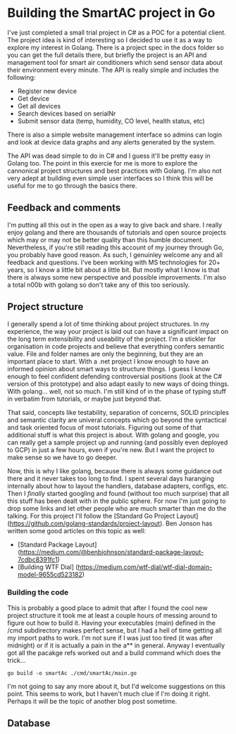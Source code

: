 # Building the SmartAC project in Go
I've just completed a small trial project in C# as a POC for a potential client.  The project idea is kind of interesting so I decided to use it as a way to explore my interest in Golang.  There is a project spec in the docs folder so you can get the full details there, but briefly the project is an API and management tool for smart air conditioners which send sensor data about their environment every minute.  The API is really simple and includes the following:
- Register new device
- Get device
- Get all devices
- Search devices based on serialNr
- Submit sensor data (temp, humidity, CO level, health status, etc)

There is also a simple website management interface so admins can login and look at device data graphs and any alerts generated by the system.

The API was dead simple to do in C# and I guess it'll be pretty easy in Golang too.  The point in this exercie for me is more to explore the cannonical project structures and best practices with Golang.  I'm also not very adept at building even simple user interfaces so I think this will be useful for me to go through the basics there.  

## Feedback and comments
I'm putting all this out in the open as a way to give back and share.  I really enjoy golang and there are thousands of tutorials and open source projects which may or may not be better quality than this humble document. Nevertheless, if you're still reading this account of my journey through Go, you probably have good reason.  As such, I genuinley welcome any and all feedback and questions.  I've been working with MS technologies for 20+ years, so I know a little bit about a little bit. But mostly what I know is that there is always some new perspective and possible improvements.  I'm also a total n00b with golang so don't take any of this too seriously.  


## Project structure
I generally spend a lot of time thinking about project structures.  In my experience, the way your project is laid out can have a significant impact on the long term extensibility and useability of the project.  I'm a stickler for organisation in code projects and believe that everything confers semantic value.  File and folder names are only the beginning, but they are an important place to start.  With a .net project I know enough to have an informed opinion about smart ways to structure things.  I guess I know enough to feel confident defending controversial positions (look at the C# version of this prototype) and also adapt easily to new ways of doing things.  With golang... well, not so much.  I'm still kind of in the phase of typing stuff in verbatim from tutorials, or maybe just beyond that. 

That said, concepts like testability, separation of concerns, SOLID principles and semantic clarity are univeral concepts which go beyond the syntactical and task oriented focus of most tutorials.  Figuring out some of that additional stuff is what this project is about.  With golang and google, you can really get a sample project up and running (and possibly even deployed to GCP) in just a few hours, even if you're new.  But I want the project to make sense so we have to go deeper. 

Now, this is why I like golang, because there is always some guidance out there and it never takes too long to find.  I spent several days haranging internally about how to layout the handlers, database adapters, configs, etc.  Then I *finally* started googling and found (without too much surprise) that all this stuff has been dealt with in the public sphere.  For now I'm just going to drop some links and let other people who are much smarter than me do the talking.  For this project I'll follow the [Standard Go Project Layout] (https://github.com/golang-standards/project-layout).  Ben Jonson has written some good articles on this topic as well:
- [Standard Package Layout] (https://medium.com/@benbjohnson/standard-package-layout-7cdbc8391fc1)
- [Building WTF Dial] (https://medium.com/wtf-dial/wtf-dial-domain-model-9655cd523182)

### Building the code
This is probably a good place to admit that after I found the cool new project structure it took me at least a couple hours of messing around to figure out how to build it. Having your executables (main) defined in the /cmd subdirectory makes perfect sense, but I had a hell of time getting all my import paths to work.  I'm not sure if I was just too tired (it was after midnight) or if it is actually a pain in the a** in general.  Anyway I eventually got all the pacakge refs worked out and a build command which does the trick...
```
go build -o smartAc ./cmd/smartAc/main.go
```

I'm not going to say any more about it, but I'd welcome suggestions on this point.  This seems to work, but I haven't much clue if I'm doing it right.  Perhaps it will be the topic of another blog post sometime.  


## Database
